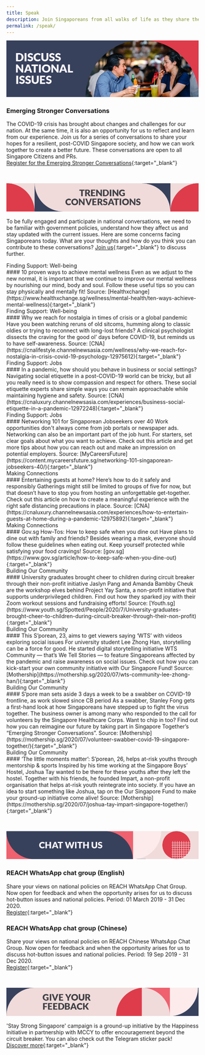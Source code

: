 ```yaml
---
title: Speak
description: Join Singaporeans from all walks of life as they share their views on national issues. Register now to participate.
permalink: /speak/
---
```


![Discuss national issues](/images/speak-header-1.jpg)

### Emerging Stronger Conversations

The COVID-19 crisis has brought about changes and challenges for our nation. At the same time, it is also an opportunity for us to reflect and learn from our experience. Join us for a series of conversations to share your hopes for a resilient, post-COVID Singapore society, and how we can work together to create a better future. These conversations are open to all Singapore Citizens and PRs.  
[Register for the Emerging Stronger Conversations](https://go.gov.sg/ESconversations/){:target="_blank"}

&nbsp;

![Trending conversations](/images/speak-header-2.jpg)

To be fully engaged and participate in national conversations, we need to be familiar with government policies, understand how they affect us and stay updated with the current issues. Here are some concerns facing Singaporeans today. What are your thoughts and how do you think you can contribute to these conversations? [Join us](https://www.reach.gov.sg/){:target="_blank"} to discuss further.

<div class="heading-pillar">Finding Support: Well-being</div>
#### 10 proven ways to achieve mental wellness  
Even as we adjust to the new normal, it is important that we continue to improve our mental wellness by nourishing our mind, body and soul. Follow these useful tips so you can stay physically and mentally fit!  
Source: [Healthxchange](https://www.healthxchange.sg/wellness/mental-health/ten-ways-achieve-mental-wellness){:target="_blank"}

<div class="heading-pillar">Finding Support: Well-being</div>
#### Why we reach for nostalgia in times of crisis or a global pandemic  
Have you been watching reruns of old sitcoms, humming along to classic oldies or trying to reconnect with long-lost friends? A clinical psychologist dissects the craving for the good ol’ days before COVID-19, but reminds us to have self-awareness.  
Source: [CNA](https://cnalifestyle.channelnewsasia.com/wellness/why-we-reach-for-nostalgia-in-crisis-covid-19-psychology-12975612){:target="_blank"}

<div class="heading-pillar">Finding Support: Jobs</div>
#### In a pandemic, how should you behave in business or social settings?  
Navigating social etiquette in a post-COVID-19 world can be tricky, but all you really need is to show compassion and respect for others. These social etiquette experts share simple ways you can remain approachable while maintaining hygiene and safety.  
Source: [CNA](https://cnaluxury.channelnewsasia.com/experiences/business-social-etiquette-in-a-pandemic-12972248){:target="_blank"}

<div class="heading-pillar">Finding Support: Jobs</div>
#### Networking 101 for Singaporean Jobseekers over 40  
Work opportunities don't always come from job portals or newspaper ads. Networking can also be an important part of the job hunt. For starters, set clear goals about what you want to achieve. Check out this article and get more tips about how you can reach out and make an impression on potential employers.  
Source: [MyCareersFuture](https://content.mycareersfuture.sg/networking-101-singaporean-jobseekers-40/){:target="_blank"}

<div class="heading-pillar">Making Connections</div>
#### Entertaining guests at home? Here’s how to do it safely and responsibly 
Gatherings might still be limited to groups of five for now, but that doesn’t have to stop you from hosting an unforgettable get-together. Check out this article on how to create a meaningful experience with the right safe distancing precautions in place.  
Source: [CNA](https://cnaluxury.channelnewsasia.com/experiences/how-to-entertain-guests-at-home-during-a-pandemic-12975892){:target="_blank"}

<div class="heading-pillar">Making Connections</div>
#### Gov.sg How-Tos: How to keep safe when you dine out 
Have plans to dine out with family and friends? Besides wearing a mask, everyone should follow these guidelines when eating out. Keep yourself protected while satisfying your food cravings!  
Source: [gov.sg](https://www.gov.sg/article/how-to-keep-safe-when-you-dine-out){:target="_blank"}

<div class="heading-pillar">Building Our Community</div>
#### University graduates brought cheer to children during circuit breaker through their non-profit initiative  
Jaslyn Pang and Amanda Bambby Cheuk are the workshop elves behind Project Yay Santa, a non-profit initiative that supports underprivileged children. Find out how they sparked joy with their Zoom workout sessions and fundraising efforts!  
Source: [Youth.sg](https://www.youth.sg/Spotted/People/2020/7/University-graduates-brought-cheer-to-children-during-circuit-breaker-through-their-non-profit){:target="_blank"}

<div class="heading-pillar">Building Our Community</div>
#### This S’porean, 23, aims to get viewers saying ‘WTS’ with videos exploring social issues  
For university student Lee Zhong Han, storytelling can be a force for good. He started digital storytelling initiative WTS Community — that’s We Tell Stories — to feature Singaporeans affected by the pandemic and raise awareness on social issues. Check out how you can kick-start your own community initiative with Our Singapore Fund!  
Source: [Mothership](https://mothership.sg/2020/07/wts-community-lee-zhong-han/){:target="_blank"}

<div class="heading-pillar">Building Our Community</div>
#### S’pore man sets aside 3 days a week to be a swabber on COVID-19 frontline, as work slowed since CB period 
As a swabber, Stanley Fong gets a first-hand look at how Singaporeans have stepped up to fight the virus together. The business owner is among many who responded to the call for volunteers by the Singapore Healthcare Corps. Want to chip in too? Find out how you can reimagine our future by taking part in Singapore Together’s “Emerging Stronger Conversations”.  
Source: [Mothership](https://mothership.sg/2020/07/volunteer-swabber-covid-19-singapore-together/){:target="_blank"}

<div class="heading-pillar">Building Our Community</div>  
#### ‘The little moments matter’: S’porean, 26, helps at-risk youths through mentorship & sports  
Inspired by his time working at the Singapore Boys’ Hostel, Joshua Tay wanted to be there for these youths after they left the hostel. Together with his friends, he founded Impart, a non-profit organisation that helps at-risk youth reintegrate into society. If you have an idea to start something like Joshua, tap on the Our Singapore Fund to make your ground-up initiative come alive!  
Source: [Mothership](https://mothership.sg/2020/07/joshua-tay-impart-singapore-together/){:target="_blank"}

&nbsp;

![Chat with us](/images/speak-header-4.jpg)

### REACH WhatsApp chat group (English)

Share your views on national policies on REACH WhatsApp Chat Group. Now open for feedback and when the opportunity arises for us to discuss hot-button issues and national policies. Period: 01 March 2019 - 31 Dec 2020.  
[Register](https://gems.gevme.com/66596366/registration/order/form){:target="_blank"}

### REACH WhatsApp chat group (Chinese)

Share your views on national policies on REACH Chinese WhatsApp Chat Group. Now open for feedback and when the opportunity arises for us to discuss hot-button issues and national policies. Period: 19 Sep 2019 - 31 Dec 2020.  
[Register](https://gems.gevme.com/79200895/registration/order/form){:target="_blank"}  

&nbsp;

![Give your feedback](/images/speak-header-5.jpg)

'Stay Strong Singapore' campaign is a ground-up initiative by the Happiness Initiative in partnership with MCCY to offer encouragement beyond the circuit breaker. You can also check out the Telegram sticker pack!  
[Discover more](https://happinessinitiative.sg/stay-strong-sg){:target="_blank"}